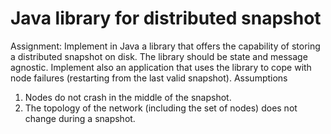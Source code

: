 # Java library for distributed snapshot
Assignment:
Implement in Java a library that offers the capability of storing a distributed snapshot on disk.
The library should be state and message agnostic.
Implement also an application that uses the library to cope with node failures (restarting from
the last valid snapshot).
Assumptions
 1) Nodes do not crash in the middle of the snapshot.
 2) The topology of the network (including the set of nodes) does not change during a
snapshot.
